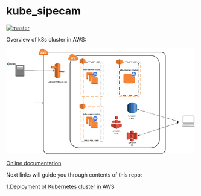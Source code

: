 # kube_sipecam


[![master](https://travis-ci.org/CONABIO/kube_sipecam.svg?branch=master)](https://travis-ci.org/CONABIO/kube_sipecam)


Overview of k8s cluster in AWS:

<img height="280" width="500" src="https://github.com/CONABIO/kube_sipecam/blob/master/docs/imgs/KUBE_SIPECAM_AWS.png">

[Online documentation](https://conabio.github.io/kube_sipecam/)


Next links will guide you through contents of this repo:

[1.Deployment of Kubernetes cluster in AWS](https://github.com/CONABIO/kube_sipecam/wiki/1.Deployment-of-Kubernetes-cluster-in-AWS)


